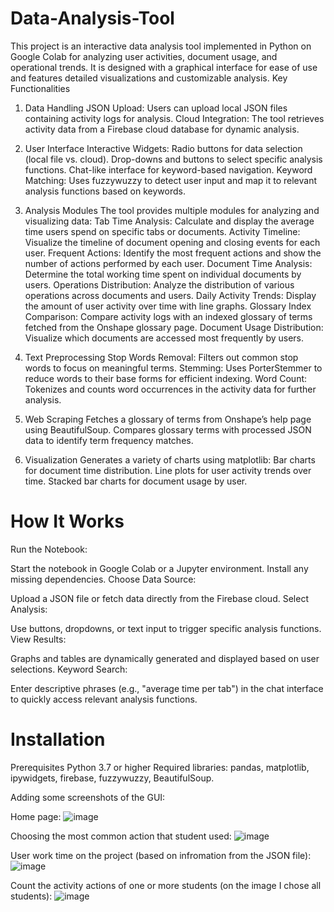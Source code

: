 # Data-Analysis-Tool

This project is an interactive data analysis tool implemented in Python on Google Colab for analyzing user activities, document usage, and operational trends. It is designed with a graphical interface for ease of use and features detailed visualizations and customizable analysis.
Key Functionalities
1. Data Handling
JSON Upload: Users can upload local JSON files containing activity logs for analysis.
Cloud Integration: The tool retrieves activity data from a Firebase cloud database for dynamic analysis.
2. User Interface
Interactive Widgets:
Radio buttons for data selection (local file vs. cloud).
Drop-downs and buttons to select specific analysis functions.
Chat-like interface for keyword-based navigation.
Keyword Matching:
Uses fuzzywuzzy to detect user input and map it to relevant analysis functions based on keywords.
3. Analysis Modules
The tool provides multiple modules for analyzing and visualizing data:
Tab Time Analysis: Calculate and display the average time users spend on specific tabs or documents.
Activity Timeline: Visualize the timeline of document opening and closing events for each user.
Frequent Actions: Identify the most frequent actions and show the number of actions performed by each user.
Document Time Analysis: Determine the total working time spent on individual documents by users.
Operations Distribution: Analyze the distribution of various operations across documents and users.
Daily Activity Trends: Display the amount of user activity over time with line graphs.
Glossary Index Comparison: Compare activity logs with an indexed glossary of terms fetched from the Onshape glossary page.
Document Usage Distribution: Visualize which documents are accessed most frequently by users.

4. Text Preprocessing
Stop Words Removal: Filters out common stop words to focus on meaningful terms.
Stemming: Uses PorterStemmer to reduce words to their base forms for efficient indexing.
Word Count: Tokenizes and counts word occurrences in the activity data for further analysis.

5. Web Scraping
Fetches a glossary of terms from Onshape’s help page using BeautifulSoup.
Compares glossary terms with processed JSON data to identify term frequency matches.

6. Visualization
Generates a variety of charts using matplotlib:
Bar charts for document time distribution.
Line plots for user activity trends over time.
Stacked bar charts for document usage by user.
# How It Works

Run the Notebook:

Start the notebook in Google Colab or a Jupyter environment.
Install any missing dependencies.
Choose Data Source:

Upload a JSON file or fetch data directly from the Firebase cloud.
Select Analysis:

Use buttons, dropdowns, or text input to trigger specific analysis functions.
View Results:

Graphs and tables are dynamically generated and displayed based on user selections.
Keyword Search:

Enter descriptive phrases (e.g., "average time per tab") in the chat interface to quickly access relevant analysis functions.

# Installation

Prerequisites
Python 3.7 or higher
Required libraries:
pandas,
matplotlib,
ipywidgets,
firebase,
fuzzywuzzy,
BeautifulSoup.

Adding some screenshots of the GUI:

Home page:
![image](https://github.com/user-attachments/assets/e8526dad-1af1-4570-9e72-2d5132a5d714)

Choosing the most common action that student used:
![image](https://github.com/user-attachments/assets/d71c4008-a47a-47fe-9aa1-8299e0014293)


User work time on the project (based on infromation from the JSON file):
![image](https://github.com/user-attachments/assets/a9933471-4bc9-415e-a0e3-d3cdac43f7fe)


Count the activity actions of one or more students (on the image I chose all students):
![image](https://github.com/user-attachments/assets/426670fe-5219-48a0-bad2-2301a1b3cbda)



